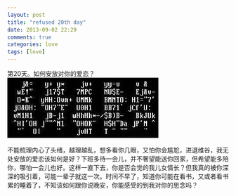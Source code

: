 ```yaml
---
layout: post
title: "refused 20th day"
date: 2013-09-02 22:29
comments: true
categories: love
tags: [love]
---
```

第20天。如何安放对你的爱恋？<br>
![like_u](/images/2013/09/i_like_u.jpg "i like u")
<!--more-->
不能梳理内心了头绪，越理越乱，想多看你几眼，又怕你会尴尬，进退维谷，我无处安放的爱恋该如何是好？下班多待一会儿，并不奢望能送你回家，但希望能多陪你，哪怕一会儿也好。这样一直下去，你是否会觉的我儿女情长？但我真的被你深深的吸引着，可能一辈子就这一次。时间不早了，知道你可能在看书，又或者看书累的睡着了，不知该如何跟你说晚安，你能感受的到我对你的思念吗？